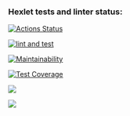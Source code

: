 ### Hexlet tests and linter status:
[![Actions Status](https://github.com/NastyaSia04/frontend-project-46/actions/workflows/hexlet-check.yml/badge.svg)](https://github.com/NastyaSia04/frontend-project-46/actions)

[![lint and test](https://github.com/NastyaSia04/frontend-project-46/actions/workflows/lint-test.yml/badge.svg)](https://github.com/NastyaSia04/frontend-project-46/actions/workflows/lint-test.yml)

[![Maintainability](https://api.codeclimate.com/v1/badges/d4219790822ebd435721/maintainability)](https://codeclimate.com/github/NastyaSia04/frontend-project-46/maintainability)

[![Test Coverage](https://api.codeclimate.com/v1/badges/d4219790822ebd435721/test_coverage)](https://codeclimate.com/github/NastyaSia04/frontend-project-46/test_coverage)

<a href="https://asciinema.org/a/jqLzp12psgIhH0gXDKiLqBXhi" target="_blank"><img src="https://asciinema.org/a/jqLzp12psgIhH0gXDKiLqBXhi.svg" /></a>

<a href="https://asciinema.org/a/LeKK95sGNkBvQZsHFhUWjxhHE" target="_blank"><img src="https://asciinema.org/a/LeKK95sGNkBvQZsHFhUWjxhHE.svg" /></a>